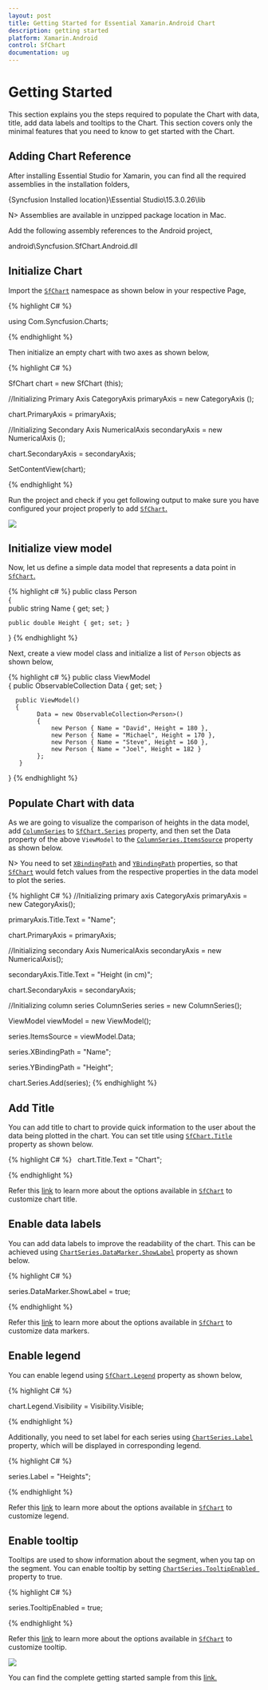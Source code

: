```yaml
---
layout: post
title: Getting Started for Essential Xamarin.Android Chart
description: getting started
platform: Xamarin.Android
control: SfChart
documentation: ug
---
```


# Getting Started

This section explains you the steps required to populate the Chart with data, title, add data labels and tooltips to the Chart. This section covers only the minimal features that you need to know to get started with the Chart.

## Adding Chart Reference

After installing Essential Studio for Xamarin, you can find all the required assemblies in the installation folders, 

{Syncfusion Installed location}\Essential Studio\15.3.0.26\lib

N> Assemblies are available in unzipped package location in Mac.

Add the following assembly references to the Android project,

android\Syncfusion.SfChart.Android.dll

## Initialize Chart

Import the [`SfChart`]() namespace as shown below in your respective Page,

{% highlight C# %}

using Com.Syncfusion.Charts;

{% endhighlight %}

Then initialize an empty chart with two axes as shown below,

{% highlight C# %} 

SfChart chart = new SfChart (this);

//Initializing Primary Axis
CategoryAxis primaryAxis = new CategoryAxis ();

chart.PrimaryAxis = primaryAxis;

//Initializing Secondary Axis
NumericalAxis secondaryAxis = new NumericalAxis ();

chart.SecondaryAxis = secondaryAxis;

SetContentView(chart);

{% endhighlight %}

Run the project and check if you get following output to make sure you have configured your project properly to add [`SfChart`.]()

![](Getting-Started_images/img1.png)

## Initialize view model

Now, let us define a simple data model that represents a data point in [`SfChart`.]()

{% highlight c# %}
public class Person   
{   
    public string Name { get; set; }

    public double Height { get; set; }
}
{% endhighlight %} 

Next, create a view model class and initialize a list of `Person` objects as shown below,

{% highlight c# %}
public class ViewModel  
{
      public ObservableCollection<Person> Data { get; set; }      

      public ViewModel()       
      {
            Data = new ObservableCollection<Person>()
            {
                new Person { Name = "David", Height = 180 },
                new Person { Name = "Michael", Height = 170 },
                new Person { Name = "Steve", Height = 160 },
                new Person { Name = "Joel", Height = 182 }
            }; 
       }
 }
{% endhighlight %} 

## Populate Chart with data

As we are going to visualize the comparison of heights in the data model, add [`ColumnSeries`]() to [`SfChart.Series`]() property, and then set the Data property of the above `ViewModel` to the [`ColumnSeries.ItemsSource`]() property as shown below.

N> You need to set [`XBindingPath`]() and [`YBindingPath`]() properties, so that [`SfChart`]() would fetch values from the respective properties in the data model to plot the series.

{% highlight C# %}
//Initializing primary axis
CategoryAxis primaryAxis = new CategoryAxis();

primaryAxis.Title.Text = "Name";

chart.PrimaryAxis = primaryAxis;

//Initializing secondary Axis
NumericalAxis secondaryAxis = new NumericalAxis();

secondaryAxis.Title.Text = "Height (in cm)";

chart.SecondaryAxis = secondaryAxis;

//Initializing column series
ColumnSeries series = new ColumnSeries();

ViewModel viewModel = new ViewModel();

series.ItemsSource = viewModel.Data;

series.XBindingPath = "Name";

series.YBindingPath = "Height";

chart.Series.Add(series);
{% endhighlight %}

## Add Title

You can add title to chart to provide quick information to the user about the data being plotted in the chart. You can set title using [`SfChart.Title`]() property as shown below.

{% highlight C# %}
 
chart.Title.Text = "Chart";

{% endhighlight %}

Refer this [link]() to learn more about the options available in [`SfChart`]() to customize chart title.

## Enable data labels

You can add data labels to improve the readability of the chart. This can be achieved using [`ChartSeries.DataMarker.ShowLabel`]() property as shown below.

{% highlight C# %} 

series.DataMarker.ShowLabel = true;

{% endhighlight %}

Refer this [link]() to learn more about the options available in [`SfChart`]() to customize data markers.

## Enable legend

You can enable legend using [`SfChart.Legend`]() property as shown below,

{% highlight C# %} 

chart.Legend.Visibility = Visibility.Visible; 

{% endhighlight %}

Additionally, you need to set label for each series using [`ChartSeries.Label`]() property, which will be displayed in corresponding legend.

{% highlight C# %} 

series.Label = "Heights";

{% endhighlight %}

Refer this [link]() to learn more about the options available in [`SfChart`]() to customize legend.

## Enable tooltip

Tooltips are used to show information about the segment, when you tap on the segment. You can enable tooltip by setting [`ChartSeries.TooltipEnabled `]() property to true.

{% highlight C# %} 

series.TooltipEnabled = true;

{% endhighlight %}

Refer this [link]() to learn more about the options available in [`SfChart`]() to customize tooltip.

![](Getting-Started_images/img2.png)

You can find the complete getting started sample from this [link.](http://files2.syncfusion.com/Xamarin.Android/Samples/Chart_GettingStarted.zip)
